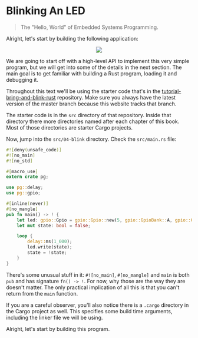 # Blinking An LED
> The "Hello, World" of Embedded Systems Programming.

Alright, let's start by building the following application:

<p align="center">
<img src="http://i.imgur.com/41n82mp.mp4">
</p>

We are going to start off with a high-level API to implement this very simple
program, but we will get into some of the details in the next section. The
main goal is to get familiar with building a Rust program, loading it and
debugging it.

Throughout this text we'll be using the starter code that's in the [tutorial-bring-and-blink-rust]
repository. Make sure you always have the latest version of the master branch
because this website tracks that branch.

The starter code is in the `src` directory of that repository. Inside that
directory there more directories named after each chapter of this book. Most of
those directories are starter Cargo projects.

[tutorial-bring-and-blink-rust]: https://embedded-boston.github.io/tutorial-bring-and-blink-rust/

Now, jump into the `src/04-blink` directory. Check the `src/main.rs`
file:

``` rust
#![deny(unsafe_code)]
#![no_main]
#![no_std]

#[macro_use]
extern crate pg;

use pg::delay;
use pg::gpio;

#[inline(never)]
#[no_mangle]
pub fn main() -> ! {
    let led: gpio::Gpio = gpio::Gpio::new(5, gpio::GpioBank::A, gpio::GpioDirection::Out);
    let mut state: bool = false;

    loop {
        delay::ms(1_000);
        led.write(state);
        state = !state;
    }
}
```

There's some unusual stuff in it: `#![no_main]`, `#[no_mangle]` and `main` is
both `pub` and has signature `fn() -> !`. For now, why those are the way they
are doesn't matter. The only practical implication of all this is that you can't
return from the `main` function.

If you are a careful observer, you'll also notice there is a `.cargo` directory
in the Cargo project as well. This specifies some build time arguments, including
the linker file we will be using.

Alright, let's start by building this program.
